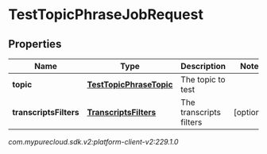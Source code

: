 # TestTopicPhraseJobRequest


## Properties

| Name | Type | Description | Notes |
| ------------ | ------------- | ------------- | ------------- |
| **topic** | [**TestTopicPhraseTopic**](TestTopicPhraseTopic) | The topic to test |  |
| **transcriptsFilters** | [**TranscriptsFilters**](TranscriptsFilters) | The transcripts filters |  [optional] |




_com.mypurecloud.sdk.v2:platform-client-v2:229.1.0_
